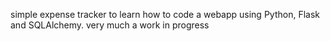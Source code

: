 simple expense tracker to learn how to code a webapp using Python, Flask and SQLAlchemy. very much a work in progress
